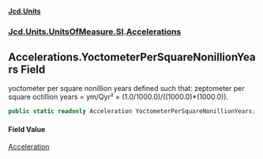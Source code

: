 #### [Jcd.Units](index.md 'index')
### [Jcd.Units.UnitsOfMeasure.SI](Jcd.Units.UnitsOfMeasure.SI.md 'Jcd.Units.UnitsOfMeasure.SI').[Accelerations](Accelerations.md 'Jcd.Units.UnitsOfMeasure.SI.Accelerations')

## Accelerations.YoctometerPerSquareNonillionYears Field

yoctometer per square nonillion years defined such that: zeptometer per square octillion years = ym/Qyr² ×
(1.0/1000.0)/((1000.0)*(1000.0)).

```csharp
public static readonly Acceleration YoctometerPerSquareNonillionYears;
```

#### Field Value
[Acceleration](Acceleration.md 'Jcd.Units.UnitTypes.Acceleration')